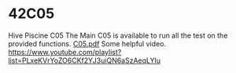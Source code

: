 # 42C05
Hive Piscine C05
The Main C05 is available to run all the test on the provided functions.
[C05.pdf](https://github.com/user-attachments/files/19151622/C05.pdf)
Some helpful video.
https://www.youtube.com/playlist?list=PLxeKVrYoZO6CKf2YJ3uiQN6aSzAeqLYlu
